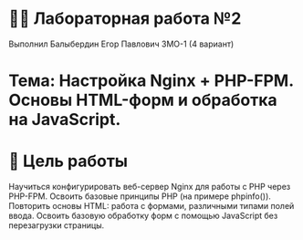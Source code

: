 # 🧑‍💻 Лабораторная работа №2
Выполнил Балыбердин Егор Павлович 3МО-1 (4 вариант)
# Тема: Настройка Nginx + PHP-FPM. Основы HTML-форм и обработка на JavaScript.

# 🎯 Цель работы
Научиться конфигурировать веб-сервер Nginx для работы с PHP через PHP-FPM.
Освоить базовые принципы PHP (на примере phpinfo()).
Повторить основы HTML: работа с формами, различными типами полей ввода.
Освоить базовую обработку форм с помощью JavaScript без перезагрузки страницы.
